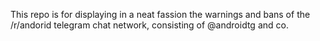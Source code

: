  This repo is for displaying in a neat fassion the warnings and bans of the /r/andorid telegram chat network, consisting of @androidtg and co.
